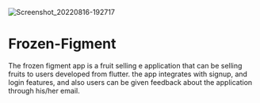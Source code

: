 ![Screenshot_20220816-192717](https://user-images.githubusercontent.com/66355675/185756877-c0350fa0-1f22-4fc8-8f29-37f840ee2079.jpg)
# Frozen-Figment
The frozen figment app is a fruit selling e application that can be selling fruits to users developed from flutter.  the app integrates with signup, and login features, and also users can be given feedback about the application through his/her email.
